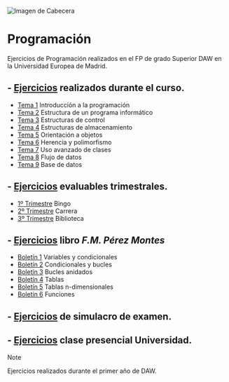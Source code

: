 ![Imagen de Cabecera](https://images.unsplash.com/photo-1587620962725-abab7fe55159?q=80&w=1931&auto=format&fit=crop&ixlib=rb-4.0.3&ixid=M3wxMjA3fDB8MHxwaG90by1wYWdlfHx8fGVufDB8fHx8fA%3D%3D)

# Programación

Ejercicios de Programación realizados en el FP de grado Superior DAW en la Universidad Europea de Madrid.

## - [Ejercicios](https://github.com/ArandaLidia/Programacion/tree/main/1%20-%20Ejercicios/) realizados durante el curso.

- [Tema 1](https://github.com/ArandaLidia/Programacion/tree/main/1%20-%20Ejercicios/T1) Introducción a la programación
- [Tema 2](https://github.com/ArandaLidia/Programacion/tree/main/1%20-%20Ejercicios/T2) Estructura de un programa informático
- [Tema 3](https://github.com/ArandaLidia/Programacion/tree/main/1%20-%20Ejercicios/T3) Estructuras de control
- [Tema 4](https://github.com/ArandaLidia/Programacion/tree/main/1%20-%20Ejercicios/T4) Estructuras de almacenamiento
- [Tema 5](https://github.com/ArandaLidia/Programacion/tree/main/1%20-%20Ejercicios/T5) Orientación a objetos
- [Tema 6](https://github.com/ArandaLidia/Programacion/tree/main/1%20-%20Ejercicios/T6) Herencia y polimorfismo
- [Tema 7](https://github.com/ArandaLidia/Programacion/tree/main/1%20-%20Ejercicios/T7) Uso avanzado de clases
- [Tema 8](https://github.com/ArandaLidia/Programacion/tree/main/1%20-%20Ejercicios/T8) Flujo de datos
- [Tema 9](https://github.com/ArandaLidia/Programacion/tree/main/1%20-%20Ejercicios/T9) Base de datos

## - [Ejercicios](https://github.com/ArandaLidia/Programacion/tree/main/2%20-%20Ejercicios%20Evaluables) evaluables trimestrales.
- [1º Trimestre](https://github.com/ArandaLidia/Programacion/tree/main/2%20-%20Ejercicios%20Evaluables/1Trimestre_Bingo) Bingo
- [2º Trimestre](https://github.com/ArandaLidia/Programacion/tree/main/2%20-%20Ejercicios%20Evaluables/2Trimestre_Carrera) Carrera
- [3º Trimestre](https://github.com/ArandaLidia/Programacion/tree/main/2%20-%20Ejercicios%20Evaluables/3Trimestre_Biblioteca) Biblioteca

## - [Ejercicios](https://github.com/ArandaLidia/Programacion/tree/main/3%20-%20PDFJAVA) libro *F.M. Pérez Montes*
- [Boletín 1](https://github.com/ArandaLidia/Programacion/tree/main/3%20-%20PDFJAVA/src/B1_VariablesYCondicionales) Variables y condicionales
- [Boletín 2](https://github.com/ArandaLidia/Programacion/tree/main/3%20-%20PDFJAVA/src/B2_CondicionalesYBucles) Condicionales y bucles
- [Boletín 3](https://github.com/ArandaLidia/Programacion/tree/main/3%20-%20PDFJAVA/src/B3_BuclesAnidados) Bucles anidados
- [Boletín 4](https://github.com/ArandaLidia/Programacion/tree/main/3%20-%20PDFJAVA/src/B4_Tablas) Tablas
- [Boletín 5](https://github.com/ArandaLidia/Programacion/tree/main/3%20-%20PDFJAVA/src/B5_TablasnDimensionales) Tablas n-dimensionales
- [Boletín 6](https://github.com/ArandaLidia/Programacion/tree/main/3%20-%20PDFJAVA/src/B6_Funciones) Funciones


## - [Ejercicios](https://github.com/ArandaLidia/Programacion/tree/main/4%20-%20Ejercicios%20Simulacro) de simulacro de examen.
## - [Ejercicios](https://github.com/ArandaLidia/Programacion/tree/main/5%20-%20Ejercicios%20Clase%20Presencial) clase presencial Universidad.


> [!NOTE]
>Ejercicios realizados durante el primer año de DAW.
